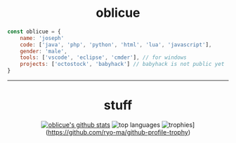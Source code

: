 

<h1 align="center">oblicue</h1>





</h1>

```javascript
const oblicue = {
    name: 'joseph'
    code: ['java', 'php', 'python', 'html', 'lua', 'javascript'],
    gender: 'male',
    tools: ['vscode', 'eclipse', 'cmder'], // for windows
    projects: ['octostock', 'babyhack'] // babyhack is not public yet
}
```


***
<div align="center">
   <h1>stuff</h1>

[![oblicue's github stats](https://github-readme-stats.vercel.app/api?username=oblicue&theme=dark&layout=compact)](https://github.com/anuraghazra/github-readme-stats)
![top languages](https://github-readme-stats.vercel.app/api/top-langs/?username=oblicue&theme=dark&layout=compact)
![trophies](https://github-profile-trophy.vercel.app/?username=oblicue&theme=darkhub&layout=compact&no-bg=true)](https://github.com/ryo-ma/github-profile-trophy)
</div>

